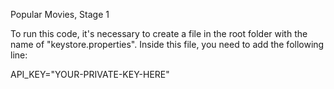 Popular Movies, Stage 1

To run this code, it's necessary to create a file in the root folder with the name of "keystore.properties". Inside this file, you need to add the following line:

API_KEY="YOUR-PRIVATE-KEY-HERE"